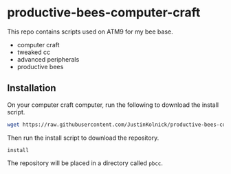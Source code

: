 # productive-bees-computer-craft
This repo contains scripts used on ATM9 for my bee base.
- computer craft
- tweaked cc
- advanced peripherals
- productive bees

## Installation
On your computer craft computer, run the following to download the install script.

```bash
wget https://raw.githubusercontent.com/JustinKolnick/productive-bees-computer-craft/main/install.lua
```

Then run the install script to download the repository.
```
install
```

The repository will be placed in a directory called `pbcc`.


